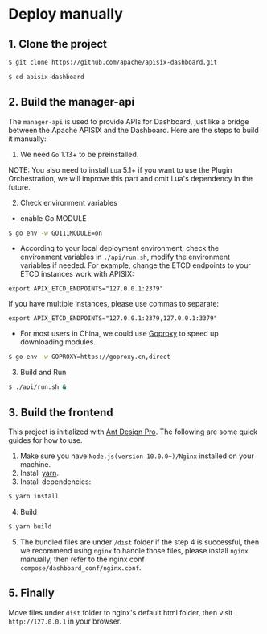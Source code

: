 <!--
#
# Licensed to the Apache Software Foundation (ASF) under one or more
# contributor license agreements.  See the NOTICE file distributed with
# this work for additional information regarding copyright ownership.
# The ASF licenses this file to You under the Apache License, Version 2.0
# (the "License"); you may not use this file except in compliance with
# the License.  You may obtain a copy of the License at
#
#     http://www.apache.org/licenses/LICENSE-2.0
#
# Unless required by applicable law or agreed to in writing, software
# distributed under the License is distributed on an "AS IS" BASIS,
# WITHOUT WARRANTIES OR CONDITIONS OF ANY KIND, either express or implied.
# See the License for the specific language governing permissions and
# limitations under the License.
#
-->

# Deploy manually

## 1. Clone the project

```sh
$ git clone https://github.com/apache/apisix-dashboard.git

$ cd apisix-dashboard
```

## 2. Build the manager-api

The `manager-api` is used to provide APIs for Dashboard, just like a bridge between the Apache APISIX and the Dashboard. Here are the steps to build it manually:

1. We need `Go` 1.13+ to be preinstalled.

NOTE: You also need to install `Lua` 5.1+ if you want to use the Plugin Orchestration, we will improve this part and omit Lua's dependency in the future.

2. Check environment variables

- enable Go MODULE

```sh
$ go env -w GO111MODULE=on
```

- According to your local deployment environment, check the environment variables in `./api/run.sh`, modify the environment variables if needed. For example, change the ETCD endpoints to your ETCD instances work with APISIX:

```
export APIX_ETCD_ENDPOINTS="127.0.0.1:2379"
```

If you have multiple instances, please use commas to separate:

```
export APIX_ETCD_ENDPOINTS="127.0.0.1:2379,127.0.0.1:3379"
```

- For most users in China, we could use [Goproxy](https://goproxy.cn/) to speed up downloading modules.

```sh
$ go env -w GOPROXY=https://goproxy.cn,direct
```

3. Build and Run

```sh
$ ./api/run.sh &
```

## 3. Build the frontend

This project is initialized with [Ant Design Pro](https://pro.ant.design). The following are some quick guides for how to use.

1. Make sure you have `Node.js(version 10.0.0+)/Nginx` installed on your machine.
2. Install [yarn](https://yarnpkg.com/).
3. Install dependencies:

```sh
$ yarn install
```

4. Build

```sh
$ yarn build
```

5. The bundled files are under `/dist` folder if the step 4 is successful, then we recommend using `nginx` to handle those files, please install `nginx` manually, then refer to the nginx conf `compose/dashboard_conf/nginx.conf`.

## 5. Finally

Move files under `dist` folder to nginx's default html folder, then visit `http://127.0.0.1` in your browser.
